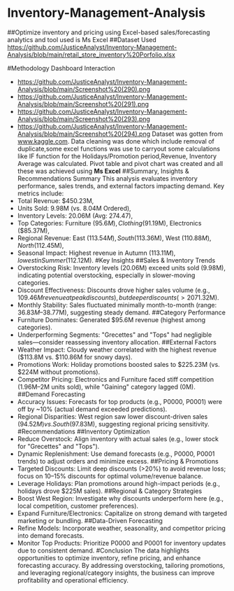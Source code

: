 # Inventory-Management-Analysis 
##Optimize inventory and pricing using Excel-based sales/forecasting analytics and tool used is Ms Excel
##Dataset Used
https://github.com/JusticeAnalyst/Inventory-Management-Analysis/blob/main/retail_store_inventory%20Porfolio.xlsx

#Methodology
Dashboard Interaction
- https://github.com/JusticeAnalyst/Inventory-Management-Analysis/blob/main/Screenshot%20(290).png
- https://github.com/JusticeAnalyst/Inventory-Management-Analysis/blob/main/Screenshot%20(291).png
- https://github.com/JusticeAnalyst/Inventory-Management-Analysis/blob/main/Screenshot%20(293).png
- https://github.com/JusticeAnalyst/Inventory-Management-Analysis/blob/main/Screenshot%20(294).png
Dataset was gotten from www.kaggle.com. Data cleaning was done which include removal of duplicate,some excel functions was use to carryout some calculations like IF function for the Holidays/Promotion period,Revenue, Inventory Average was calculated. Pivot table and pivot chart was created and all these was achieved using **Ms Excel**
##Summary, Insights & Recommendations Summary
This analysis evaluates inventory performance, sales trends, and external factors impacting demand. Key metrics include:
- Total Revenue: $450.23M,
- Units Sold: 9.98M (vs. 8.04M Ordered),
- Inventory Levels: 20.06M (Avg: 274.47),
- Top Categories: Furniture ($95.6M), Clothing ($91.19M), Electronics ($85.37M),
- Regional Revenue: East ($113.54M), South ($113.36M), West ($110.88M), North ($112.45M),
- Seasonal Impact: Highest revenue in Autumn ($113.11M), lowest in Summer ($112.12M).
#Key Insights
##Sales & Inventory Trends
- Overstocking Risk: Inventory levels (20.06M) exceed units sold (9.98M), indicating potential overstocking, especially in slower-moving categories.
- Discount Effectiveness: Discounts drove higher sales volume (e.g., $109.46M revenue at peak discounts), but deeper discounts (>20%) led to revenue drops ($71.32M).
- Monthly Stability: Sales fluctuated minimally month-to-month (range: $36.83M–$38.77M), suggesting steady demand.
##Category Performance
- Furniture Dominates: Generated $95.6M revenue (highest among categories).
- Underperforming Segments: "Grecettes" and "Tops" had negligible sales—consider reassessing inventory allocation.
##External Factors
- Weather Impact: Cloudy weather correlated with the highest revenue ($113.8M vs. $110.86M for snowy days).
- Promotions Work: Holiday promotions boosted sales to $225.23M (vs. $224M without promotions).
- Competitor Pricing: Electronics and Furniture faced stiff competition (1.96M–2M units sold), while "Gaining" category lagged (0M).
##Demand Forecasting
- Accuracy Issues: Forecasts for top products (e.g., P0000, P0001) were off by ~10% (actual demand exceeded predictions).
- Regional Disparities: West region saw lower discount-driven sales ($94.52M) vs. South ($97.83M), suggesting regional pricing sensitivity.
#Recommendations
##Inventory Optimization
- Reduce Overstock: Align inventory with actual sales (e.g., lower stock for "Grecettes" and "Tops").
- Dynamic Replenishment: Use demand forecasts (e.g., P0000, P0001 trends) to adjust orders and minimize excess.
##Pricing & Promotions
- Targeted Discounts: Limit deep discounts (>20%) to avoid revenue loss; focus on 10–15% discounts for optimal volume/revenue balance.
- Leverage Holidays: Plan promotions around high-impact periods (e.g., holidays drove $225M sales).
##Regional & Category Strategies
- Boost West Region: Investigate why discounts underperform here (e.g., local competition, customer preferences).
- Expand Furniture/Electronics: Capitalize on strong demand with targeted marketing or bundling.
##Data-Driven Forecasting
- Refine Models: Incorporate weather, seasonality, and competitor pricing into demand forecasts.
- Monitor Top Products: Prioritize P0000 and P0001 for inventory updates due to consistent demand.
#Conclusion
The data highlights opportunities to optimize inventory, refine pricing, and enhance forecasting accuracy. By addressing overstocking, tailoring promotions, and leveraging regional/category insights, the business can improve profitability and operational efficiency.

